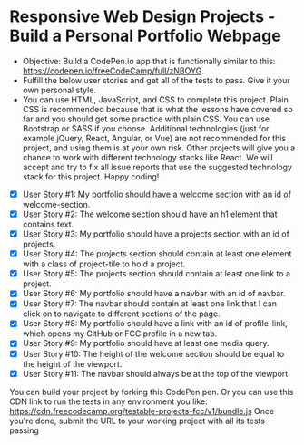 
# Responsive Web Design Projects - Build a Personal Portfolio Webpage
* Objective: Build a CodePen.io app that is functionally similar to this: https://codepen.io/freeCodeCamp/full/zNBOYG.
* Fulfill the below user stories and get all of the tests to pass. Give it your own personal style.
* You can use HTML, JavaScript, and CSS to complete this project. Plain CSS is recommended because that is what the lessons have covered so far and you should get some practice with plain CSS. You can use Bootstrap or SASS if you choose. Additional technologies (just for example jQuery, React, Angular, or Vue) are not recommended for this project, and using them is at your own risk. Other projects will give you a chance to work with different technology stacks like React. We will accept and try to fix all issue reports that use the suggested technology stack for this project. Happy coding!


* [x] User Story #1: My portfolio should have a welcome section with an id of welcome-section.
* [x] User Story #2: The welcome section should have an h1 element that contains text.
* [x] User Story #3: My portfolio should have a projects section with an id of projects.
* [x] User Story #4: The projects section should contain at least one element with a class of project-tile to hold a project.
* [x] User Story #5: The projects section should contain at least one link to a project.
* [x] User Story #6: My portfolio should have a navbar with an id of navbar.
* [x] User Story #7: The navbar should contain at least one link that I can click on to navigate to different sections of the page.
* [x] User Story #8: My portfolio should have a link with an id of profile-link, which opens my GitHub or FCC profile in a new tab.
* [x] User Story #9: My portfolio should have at least one media query.
* [x] User Story #10: The height of the welcome section should be equal to the height of the viewport.
* [x] User Story #11: The navbar should always be at the top of the viewport.

You can build your project by forking this CodePen pen. Or you can use this CDN link to run the tests in any environment you like: https://cdn.freecodecamp.org/testable-projects-fcc/v1/bundle.js
Once you're done, submit the URL to your working project with all its tests passing